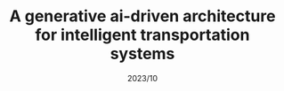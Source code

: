 ---
title: "A generative ai-driven architecture for intelligent transportation systems"
collection: publications
category: conferences
permalink: /publication/A generative ai-driven architecture for intelligent transportation systems
excerpt: ''
date: 2023/10
venue: 'Accepted at IEEE 10th World Forum on Internet of Things, 2024'
paperurl: ''
citation: ''
---